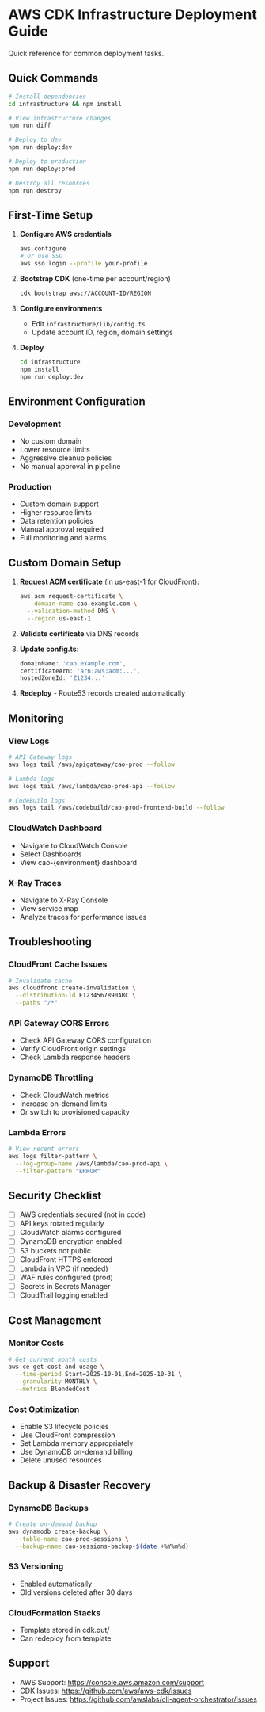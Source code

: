 # AWS CDK Infrastructure Deployment Guide

Quick reference for common deployment tasks.

## Quick Commands

```bash
# Install dependencies
cd infrastructure && npm install

# View infrastructure changes
npm run diff

# Deploy to dev
npm run deploy:dev

# Deploy to production
npm run deploy:prod

# Destroy all resources
npm run destroy
```

## First-Time Setup

1. **Configure AWS credentials**
   ```bash
   aws configure
   # Or use SSO
   aws sso login --profile your-profile
   ```

2. **Bootstrap CDK** (one-time per account/region)
   ```bash
   cdk bootstrap aws://ACCOUNT-ID/REGION
   ```

3. **Configure environments**
   - Edit `infrastructure/lib/config.ts`
   - Update account ID, region, domain settings

4. **Deploy**
   ```bash
   cd infrastructure
   npm install
   npm run deploy:dev
   ```

## Environment Configuration

### Development
- No custom domain
- Lower resource limits
- Aggressive cleanup policies
- No manual approval in pipeline

### Production
- Custom domain support
- Higher resource limits
- Data retention policies
- Manual approval required
- Full monitoring and alarms

## Custom Domain Setup

1. **Request ACM certificate** (in us-east-1 for CloudFront):
   ```bash
   aws acm request-certificate \
     --domain-name cao.example.com \
     --validation-method DNS \
     --region us-east-1
   ```

2. **Validate certificate** via DNS records

3. **Update config.ts**:
   ```typescript
   domainName: 'cao.example.com',
   certificateArn: 'arn:aws:acm:...',
   hostedZoneId: 'Z1234...'
   ```

4. **Redeploy** - Route53 records created automatically

## Monitoring

### View Logs
```bash
# API Gateway logs
aws logs tail /aws/apigateway/cao-prod --follow

# Lambda logs
aws logs tail /aws/lambda/cao-prod-api --follow

# CodeBuild logs
aws logs tail /aws/codebuild/cao-prod-frontend-build --follow
```

### CloudWatch Dashboard
- Navigate to CloudWatch Console
- Select Dashboards
- View cao-{environment} dashboard

### X-Ray Traces
- Navigate to X-Ray Console
- View service map
- Analyze traces for performance issues

## Troubleshooting

### CloudFront Cache Issues
```bash
# Invalidate cache
aws cloudfront create-invalidation \
  --distribution-id E1234567890ABC \
  --paths "/*"
```

### API Gateway CORS Errors
- Check API Gateway CORS configuration
- Verify CloudFront origin settings
- Check Lambda response headers

### DynamoDB Throttling
- Check CloudWatch metrics
- Increase on-demand limits
- Or switch to provisioned capacity

### Lambda Errors
```bash
# View recent errors
aws logs filter-pattern \
  --log-group-name /aws/lambda/cao-prod-api \
  --filter-pattern "ERROR"
```

## Security Checklist

- [ ] AWS credentials secured (not in code)
- [ ] API keys rotated regularly
- [ ] CloudWatch alarms configured
- [ ] DynamoDB encryption enabled
- [ ] S3 buckets not public
- [ ] CloudFront HTTPS enforced
- [ ] Lambda in VPC (if needed)
- [ ] WAF rules configured (prod)
- [ ] Secrets in Secrets Manager
- [ ] CloudTrail logging enabled

## Cost Management

### Monitor Costs
```bash
# Get current month costs
aws ce get-cost-and-usage \
  --time-period Start=2025-10-01,End=2025-10-31 \
  --granularity MONTHLY \
  --metrics BlendedCost
```

### Cost Optimization
- Enable S3 lifecycle policies
- Use CloudFront compression
- Set Lambda memory appropriately
- Use DynamoDB on-demand billing
- Delete unused resources

## Backup & Disaster Recovery

### DynamoDB Backups
```bash
# Create on-demand backup
aws dynamodb create-backup \
  --table-name cao-prod-sessions \
  --backup-name cao-sessions-backup-$(date +%Y%m%d)
```

### S3 Versioning
- Enabled automatically
- Old versions deleted after 30 days

### CloudFormation Stacks
- Template stored in cdk.out/
- Can redeploy from template

## Support

- AWS Support: https://console.aws.amazon.com/support
- CDK Issues: https://github.com/aws/aws-cdk/issues
- Project Issues: https://github.com/awslabs/cli-agent-orchestrator/issues
